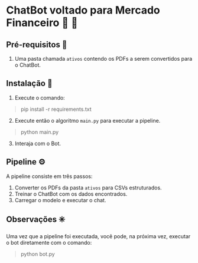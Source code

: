 # ChatBot voltado para Mercado Financeiro 🤖 🏦

## Pré-requisitos 📝
1. Uma pasta chamada `ativos` contendo os PDFs a serem convertidos para o ChatBot.

## Instalação 💽
1. Execute o comando:
> pip install -r requirements.txt
2. Execute então o algoritmo `main.py` para executar a pipeline.
> python main.py
3. Interaja com o Bot.

## Pipeline ⚙️
A pipeline consiste em três passos:
1. Converter os PDFs da pasta `ativos` para CSVs estruturados.
2. Treinar o ChatBot com os dados encontrados.
3. Carregar o modelo e executar o chat.

## Observações ✳️
Uma vez que a pipeline foi executada, você pode, na próxima vez, executar o bot diretamente com o comando:
> python bot.py
